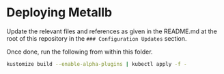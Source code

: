 # Deploying Metallb

Update the relevant files and references as given in the README.md at the root of this repository in the `### Configuration Updates` section.

Once done, run the following from within this folder.

```bash
kustomize build --enable-alpha-plugins | kubectl apply -f -
```